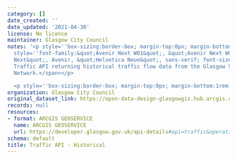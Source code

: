 ```yaml
---
category: []
date_created: ''
date_updated: '2021-04-30'
license: No licence
maintainer: Glasgow City Council
notes: '<p style=''box-sizing:border-box; margin-top:0px; margin-bottom:1rem;''><span
  style=''font-family:&quot;Avenir Next W01&quot;, &quot;Avenir Next W00&quot;, &quot;Avenir
  Next&quot;, Avenir, &quot;Helvetica Neue&quot;, sans-serif; font-size:16px;''>A
  Traffic API returning historical traffic flow data from the Glasgow SCOOT Traffic
  Network.</span></p>

  <p style=''box-sizing:border-box; margin-top:0px; margin-bottom:1rem;''><br /></p>'
organization: Glasgow City Council
original_dataset_link: https://open-data-design-glasgowgis.hub.arcgis.com/documents/GlasgowGIS::traffic-api-historical
records: null
resources:
- format: ARCGIS GEOSERVICE
  name: ARCGIS GEOSERVICE
  url: https://developer.glasgow.gov.uk/api-details#api=traffic&operation=5b044adda611ad4c9b1c58b2
schema: default
title: Traffic API - Historical
---
```


